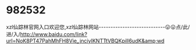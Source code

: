 # 982532
xzl仙踪林官网入口欢迎您,xzl仙踪林网站----------------------------😛😛点/此/进/入/http://www.baidu.com/link?url=NoK8PT47PahMhFH8Vie_jnciyIKNTTtVBQKpill6udK&amp;wd
